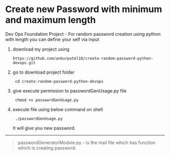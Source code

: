 # Create new Password with minimum and maximum length 
Dev Ops Foundation Project - For random password creation using python with length you can define your self via input


1) download my project using 

      `https://github.com/ankurpatel18/create-random-password-python-devops.git`
  

2) go to download project folder

        cd create-random-password-python-devops

3) give execute permission to passwordGenUsage.py file

        chmod +x passwordGenUsage.py

4) execute file using below command on shell

        ./passwordGenUsage.py

   It will give you new password.

***
> passwordGeneratorModule.py - is the mail file which has function which is creating password.
